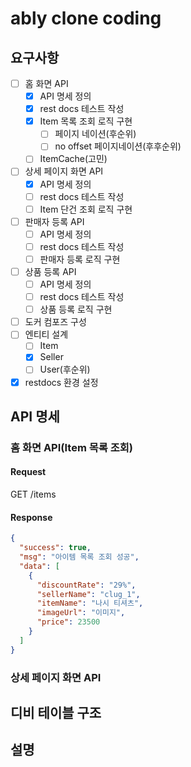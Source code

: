 # ably clone coding

## 요구사항

- [ ] 홈 화면 API
    - [x] API 명세 정의
    - [x] rest docs 테스트 작성
    - [x] Item 목록 조회 로직 구현
        - [ ] 페이지 네이션(후순위)
        - [ ] no offset 페이지네이션(후후순위)
    - [ ] ItemCache(고민)
- [ ] 상세 페이지 화면 API
    - [x] API 명세 정의
    - [ ] rest docs 테스트 작성
    - [ ] Item 단건 조회 로직 구현
- [ ] 판매자 등록 API
    - [ ] API 명세 정의
    - [ ] rest docs 테스트 작성
    - [ ] 판매자 등록 로직 구현
- [ ] 상품 등록 API
    - [ ] API 명세 정의
    - [ ] rest docs 테스트 작성
    - [ ] 상품 등록 로직 구현
- [ ] 도커 컴포즈 구성
- [ ] 엔티티 설계
    - [ ] Item
    - [x] Seller
    - [ ] User(후순위)
- [x] restdocs 환경 설정

## API 명세

### 홈 화면 API(Item 목록 조회)

#### Request

GET /items

#### Response

```json
{
  "success": true,
  "msg": "아이템 목록 조회 성공",
  "data": [
    {
      "discountRate": "29%",
      "sellerName": "clug_1",
      "itemName": "나시 티셔츠",
      "imageUrl": "이미지",
      "price": 23500
    }
  ]
}
```

### 상세 페이지 화면 API

## 디비 테이블 구조

## 설명
